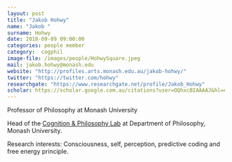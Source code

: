 ```yaml
---
layout: post
title: "Jakob Hohwy"
name: "Jakob "
surname: Hohwy
date: 2018-09-09 09:00:00
categories: people member
category:  cogphil
image-file: /images/people/HohwySquare.jpeg
mail: jakob.hohwy@monash.edu
website: "http://profiles.arts.monash.edu.au/jakob-hohwy/"
twitter: "https://twitter.com/hohwy"
researchgate: "https://www.researchgate.net/profile/Jakob_Hohwy"
scholar: https://scholar.google.com.au/citations?user=OQhxcBIAAAAJ&hl=en
---
```


Professor of Philosophy at Monash University

Head of the [Cognition & Philosophy Lab](https://cog-phil-lab.org/) at Department of Philosophy, Monash University.

Research interests: Consciousness, self, perception, predictive coding and free energy principle.
